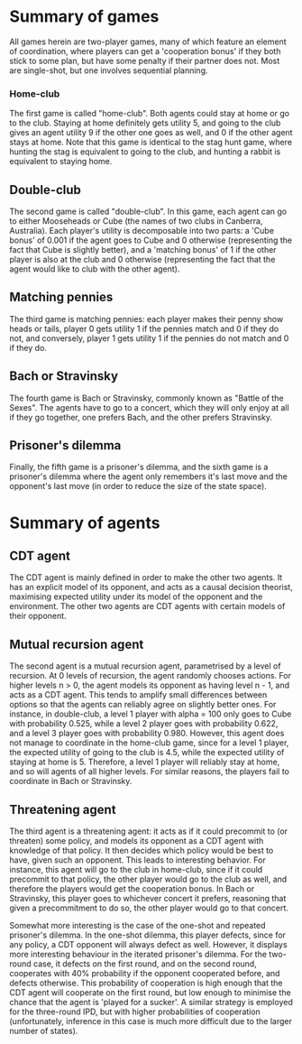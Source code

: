 # Summary of games

All games herein are two-player games, many of which feature an element of coordination, where players can get a 'cooperation bonus' if they both stick to some plan, but have some penalty if their partner does not. Most are single-shot, but one involves sequential planning.

### Home-club
The first game is called "home-club". Both agents could stay at home or go to the club. Staying at home definitely gets utility 5, and going to the club gives an agent utility 9 if the other one goes as well, and 0 if the other agent stays at home. Note that this game is identical to the stag hunt game, where hunting the stag is equivalent to going to the club, and hunting a rabbit is equivalent to staying home.

## Double-club
The second game is called "double-club". In this game, each agent can go to either Mooseheads or Cube (the names of two clubs in Canberra, Australia). Each player's utility is decomposable into two parts: a 'Cube bonus' of 0.001 if the agent goes to Cube and 0 otherwise (representing the fact that Cube is slightly better), and a 'matching bonus' of 1 if the other player is also at the club and 0 otherwise (representing the fact that the agent would like to club with the other agent).

## Matching pennies
The third game is matching pennies: each player makes their penny show heads or tails, player 0 gets utility 1 if the pennies match and 0 if they do not, and conversely, player 1 gets utility 1 if the pennies do not match and 0 if they do.

## Bach or Stravinsky
The fourth game is Bach or Stravinsky, commonly known as "Battle of the Sexes". The agents have to go to a concert, which they will only enjoy at all if they go together, one prefers Bach, and the other prefers Stravinsky.

## Prisoner's dilemma
Finally, the fifth game is a prisoner's dilemma, and the sixth game is a prisoner's dilemma where the agent only remembers it's last move and the opponent's last move (in order to reduce the size of the state space).

# Summary of agents

## CDT agent

The CDT agent is mainly defined in order to make the other two agents. It has an explicit model of its opponent, and acts as a causal decision theorist, maximising expected utility under its model of the opponent and the environment. The other two agents are CDT agents with certain models of their opponent.


## Mutual recursion agent

The second agent is a mutual recursion agent, parametrised by a level of recursion. At 0 levels of recursion, the agent randomly chooses actions. For higher levels n > 0, the agent models its opponent as having level n - 1, and acts as a CDT agent. This tends to amplify small differences between options so that the agents can reliably agree on slightly better ones. For instance, in double-club, a level 1 player with alpha = 100 only goes to Cube with probability 0.525, while a level 2 player goes with probability 0.622, and a level 3 player goes with probability 0.980. However, this agent does not manage to coordinate in the home-club game, since for a level 1 player, the expected utility of going to the club is 4.5, while the expected utility of staying at home is 5. Therefore, a level 1 player will reliably stay at home, and so will agents of all higher levels. For similar reasons, the players fail to coordinate in Bach or Stravinsky.

## Threatening agent

The third agent is a threatening agent: it acts as if it could precommit to (or threaten) some policy, and models its opponent as a CDT agent with knowledge of that policy. It then decides which policy would be best to have, given such an opponent. This leads to interesting behavior. For instance, this agent will go to the club in home-club, since if it could precommit to that policy, the other player would go to the club as well, and therefore the players would get the cooperation bonus. In Bach or Stravinsky, this player goes to whichever concert it prefers, reasoning that given a precommitment to do so, the other player would go to that concert.

Somewhat more interesting is the case of the one-shot and repeated prisoner's dilemma. In the one-shot dilemma, this player defects, since for any policy, a CDT opponent will always defect as well. However, it displays more interesting behaviour in the iterated prisoner's dilemma. For the two-round case, it defects on the first round, and on the second round, cooperates with 40% probability if the opponent cooperated before, and defects otherwise. This probability of cooperation is high enough that the CDT agent will cooperate on the first round, but low enough to minimise the chance that the agent is 'played for a sucker'. A similar strategy is employed for the three-round IPD, but with higher probabilities of cooperation (unfortunately, inference in this case is much more difficult due to the larger number of states).
